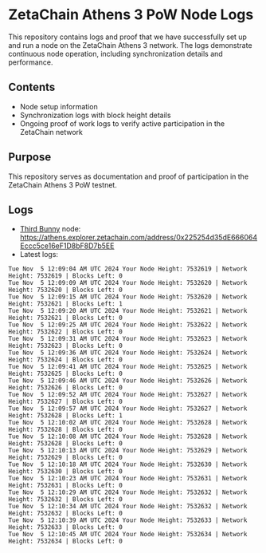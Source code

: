 # ZetaChain Athens 3 PoW Node Logs
This repository contains logs and proof that we have successfully set up and run a node on the ZetaChain Athens 3 network. The logs demonstrate continuous node operation, including synchronization details and performance.

## Contents
- Node setup information
- Synchronization logs with block height details
- Ongoing proof of work logs to verify active participation in the ZetaChain network

## Purpose
This repository serves as documentation and proof of participation in the ZetaChain Athens 3 PoW testnet.

## Logs

- [Third Bunny](https://thirdbunny.xyz/) node: https://athens.explorer.zetachain.com/address/0x225254d35dE666064Eccc5ce16eF1D8bF8D7b5EE
- Latest logs:
```
Tue Nov  5 12:09:04 AM UTC 2024 Your Node Height: 7532619 | Network Height: 7532619 | Blocks Left: 0
Tue Nov  5 12:09:09 AM UTC 2024 Your Node Height: 7532620 | Network Height: 7532620 | Blocks Left: 0
Tue Nov  5 12:09:15 AM UTC 2024 Your Node Height: 7532620 | Network Height: 7532621 | Blocks Left: 1
Tue Nov  5 12:09:20 AM UTC 2024 Your Node Height: 7532621 | Network Height: 7532621 | Blocks Left: 0
Tue Nov  5 12:09:25 AM UTC 2024 Your Node Height: 7532622 | Network Height: 7532622 | Blocks Left: 0
Tue Nov  5 12:09:31 AM UTC 2024 Your Node Height: 7532623 | Network Height: 7532623 | Blocks Left: 0
Tue Nov  5 12:09:36 AM UTC 2024 Your Node Height: 7532624 | Network Height: 7532624 | Blocks Left: 0
Tue Nov  5 12:09:41 AM UTC 2024 Your Node Height: 7532625 | Network Height: 7532625 | Blocks Left: 0
Tue Nov  5 12:09:46 AM UTC 2024 Your Node Height: 7532626 | Network Height: 7532626 | Blocks Left: 0
Tue Nov  5 12:09:52 AM UTC 2024 Your Node Height: 7532627 | Network Height: 7532627 | Blocks Left: 0
Tue Nov  5 12:09:57 AM UTC 2024 Your Node Height: 7532627 | Network Height: 7532628 | Blocks Left: 1
Tue Nov  5 12:10:02 AM UTC 2024 Your Node Height: 7532628 | Network Height: 7532628 | Blocks Left: 0
Tue Nov  5 12:10:08 AM UTC 2024 Your Node Height: 7532628 | Network Height: 7532628 | Blocks Left: 0
Tue Nov  5 12:10:13 AM UTC 2024 Your Node Height: 7532629 | Network Height: 7532629 | Blocks Left: 0
Tue Nov  5 12:10:18 AM UTC 2024 Your Node Height: 7532630 | Network Height: 7532630 | Blocks Left: 0
Tue Nov  5 12:10:23 AM UTC 2024 Your Node Height: 7532631 | Network Height: 7532631 | Blocks Left: 0
Tue Nov  5 12:10:29 AM UTC 2024 Your Node Height: 7532632 | Network Height: 7532632 | Blocks Left: 0
Tue Nov  5 12:10:34 AM UTC 2024 Your Node Height: 7532632 | Network Height: 7532632 | Blocks Left: 0
Tue Nov  5 12:10:39 AM UTC 2024 Your Node Height: 7532633 | Network Height: 7532633 | Blocks Left: 0
Tue Nov  5 12:10:45 AM UTC 2024 Your Node Height: 7532634 | Network Height: 7532634 | Blocks Left: 0
```
